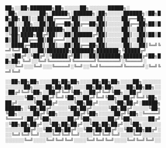 

██╗░░██╗███████╗██╗░░░░░██╗░░░░░░█████╗░  ░██╗░░░░░░░██╗░█████╗░██████╗░██╗░░░░░██████╗░██╗██╗██╗
██║░░██║██╔════╝██║░░░░░██║░░░░░██╔══██╗  ░██║░░██╗░░██║██╔══██╗██╔══██╗██║░░░░░██╔══██╗██║██║██║
███████║█████╗░░██║░░░░░██║░░░░░██║░░██║  ░╚██╗████╗██╔╝██║░░██║██████╔╝██║░░░░░██║░░██║██║██║██║
██╔══██║██╔══╝░░██║░░░░░██║░░░░░██║░░██║  ░░████╔═████║░██║░░██║██╔══██╗██║░░░░░██║░░██║╚═╝╚═╝╚═╝
██║░░██║███████╗███████╗███████╗╚█████╔╝  ░░╚██╔╝░╚██╔╝░╚█████╔╝██║░░██║███████╗██████╔╝██╗██╗██╗
╚═╝░░╚═╝╚══════╝╚══════╝╚══════╝░╚════╝░  ░░░╚═╝░░░╚═╝░░░╚════╝░╚═╝░░╚═╝╚══════╝╚═════╝░╚═╝╚═╝╚═╝

░░██╗██╗██╗░░░░██╗██╗██╗░░░░██╗██╗██╗░░░░██╗░░░░░░░░░░░░██╗░░░░██╗██╗██╗░░░░██╗██╗██╗░░░░██╗██╗██╗░░
░██╔╝╚═╝╚██╗░░██╔╝╚═╝╚██╗░░██╔╝╚═╝╚██╗░░██╔╝░░░░░░░░░░░░╚██╗░░██╔╝╚═╝╚██╗░░██╔╝╚═╝╚██╗░░██╔╝╚═╝╚██╗░
██╔╝░░░░░╚██╗██╔╝░░░░░╚██╗██╔╝░░░░░╚██╗██╔╝░█████╗█████╗░╚██╗██╔╝░░░░░╚██╗██╔╝░░░░░╚██╗██╔╝░░░░░╚██╗
╚██╗░░░░░██╔╝╚██╗░░░░░██╔╝╚██╗░░░░░██╔╝╚██╗░╚════╝╚════╝░██╔╝╚██╗░░░░░██╔╝╚██╗░░░░░██╔╝╚██╗░░░░░██╔╝
░╚██╗██╗██╔╝░░╚██╗██╗██╔╝░░╚██╗██╗██╔╝░░╚██╗░░░░░░░░░░░░██╔╝░░╚██╗██╗██╔╝░░╚██╗██╗██╔╝░░╚██╗██╗██╔╝░
░░╚═╝╚═╝╚═╝░░░░╚═╝╚═╝╚═╝░░░░╚═╝╚═╝╚═╝░░░░╚═╝░░░░░░░░░░░░╚═╝░░░░╚═╝╚═╝╚═╝░░░░╚═╝╚═╝╚═╝░░░░╚═╝╚═╝╚═╝░░

<!--
**garain/garain** is a ✨ _special_ ✨ repository because its `README.md` (this file) appears on your GitHub profile.

Here are some ideas to get you started:

- 🔭 I’m currently working on ...
- 🌱 I’m currently learning ...
- 👯 I’m looking to collaborate on ...
- 🤔 I’m looking for help with ...
- 💬 Ask me about ...
- 📫 How to reach me: ...
- 😄 Pronouns: ...
- ⚡ Fun fact: ...
-->
